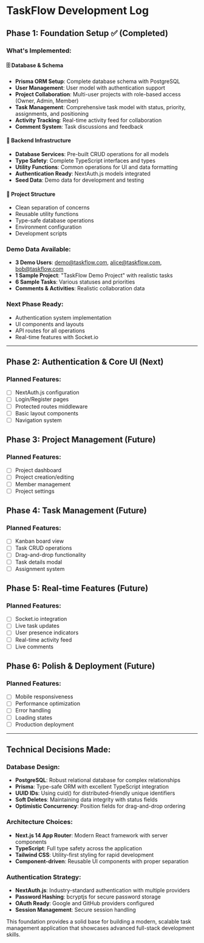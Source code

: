 # TaskFlow Development Log

## Phase 1: Foundation Setup ✅ (Completed)

### What's Implemented:

#### 🗄️ Database & Schema
- **Prisma ORM Setup**: Complete database schema with PostgreSQL
- **User Management**: User model with authentication support
- **Project Collaboration**: Multi-user projects with role-based access (Owner, Admin, Member)
- **Task Management**: Comprehensive task model with status, priority, assignments, and positioning
- **Activity Tracking**: Real-time activity feed for collaboration
- **Comment System**: Task discussions and feedback

#### 🔧 Backend Infrastructure
- **Database Services**: Pre-built CRUD operations for all models
- **Type Safety**: Complete TypeScript interfaces and types
- **Utility Functions**: Common operations for UI and data formatting
- **Authentication Ready**: NextAuth.js models integrated
- **Seed Data**: Demo data for development and testing

#### 📁 Project Structure
- Clean separation of concerns
- Reusable utility functions
- Type-safe database operations
- Environment configuration
- Development scripts

### Demo Data Available:
- **3 Demo Users**: demo@taskflow.com, alice@taskflow.com, bob@taskflow.com
- **1 Sample Project**: "TaskFlow Demo Project" with realistic tasks
- **6 Sample Tasks**: Various statuses and priorities
- **Comments & Activities**: Realistic collaboration data

### Next Phase Ready:
- Authentication system implementation
- UI components and layouts
- API routes for all operations
- Real-time features with Socket.io

---

## Phase 2: Authentication & Core UI (Next)

### Planned Features:
- [ ] NextAuth.js configuration
- [ ] Login/Register pages
- [ ] Protected routes middleware
- [ ] Basic layout components
- [ ] Navigation system

## Phase 3: Project Management (Future)

### Planned Features:
- [ ] Project dashboard
- [ ] Project creation/editing
- [ ] Member management
- [ ] Project settings

## Phase 4: Task Management (Future)

### Planned Features:
- [ ] Kanban board view
- [ ] Task CRUD operations
- [ ] Drag-and-drop functionality
- [ ] Task details modal
- [ ] Assignment system

## Phase 5: Real-time Features (Future)

### Planned Features:
- [ ] Socket.io integration
- [ ] Live task updates
- [ ] User presence indicators
- [ ] Real-time activity feed
- [ ] Live comments

## Phase 6: Polish & Deployment (Future)

### Planned Features:
- [ ] Mobile responsiveness
- [ ] Performance optimization
- [ ] Error handling
- [ ] Loading states
- [ ] Production deployment

---

## Technical Decisions Made:

### Database Design:
- **PostgreSQL**: Robust relational database for complex relationships
- **Prisma**: Type-safe ORM with excellent TypeScript integration
- **UUID IDs**: Using cuid() for distributed-friendly unique identifiers
- **Soft Deletes**: Maintaining data integrity with status fields
- **Optimistic Concurrency**: Position fields for drag-and-drop ordering

### Architecture Choices:
- **Next.js 14 App Router**: Modern React framework with server components
- **TypeScript**: Full type safety across the application
- **Tailwind CSS**: Utility-first styling for rapid development
- **Component-driven**: Reusable UI components with proper separation

### Authentication Strategy:
- **NextAuth.js**: Industry-standard authentication with multiple providers
- **Password Hashing**: bcryptjs for secure password storage
- **OAuth Ready**: Google and GitHub providers configured
- **Session Management**: Secure session handling

This foundation provides a solid base for building a modern, scalable task management application that showcases advanced full-stack development skills.
